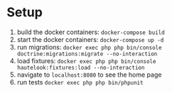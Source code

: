 # Setup

1) build the docker containers: `docker-compose build` 
2) start the docker containers: `docker-compose up -d`
3) run migrations: `docker exec php php bin/console doctrine:migrations:migrate --no-interaction`
4) load fixtures: `docker exec php php bin/console hautelook:fixtures:load --no-interaction`
5) navigate to `localhost:8080` to see the home page
6) run tests `docker exec php php bin/phpunit`
